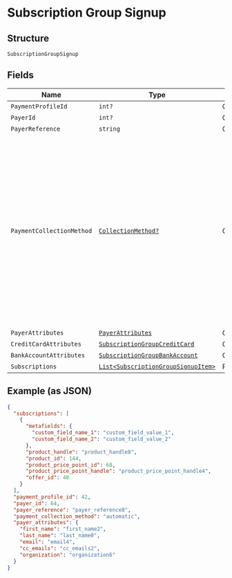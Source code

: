 
# Subscription Group Signup

## Structure

`SubscriptionGroupSignup`

## Fields

| Name | Type | Tags | Description |
|  --- | --- | --- | --- |
| `PaymentProfileId` | `int?` | Optional | - |
| `PayerId` | `int?` | Optional | - |
| `PayerReference` | `string` | Optional | - |
| `PaymentCollectionMethod` | [`CollectionMethod?`](../../doc/models/collection-method.md) | Optional | The type of payment collection to be used in the subscription. For legacy Statements Architecture valid options are - `invoice`, `automatic`. For current Relationship Invoicing Architecture valid options are - `remittance`, `automatic`, `prepaid`. |
| `PayerAttributes` | [`PayerAttributes`](../../doc/models/payer-attributes.md) | Optional | - |
| `CreditCardAttributes` | [`SubscriptionGroupCreditCard`](../../doc/models/subscription-group-credit-card.md) | Optional | - |
| `BankAccountAttributes` | [`SubscriptionGroupBankAccount`](../../doc/models/subscription-group-bank-account.md) | Optional | - |
| `Subscriptions` | [`List<SubscriptionGroupSignupItem>`](../../doc/models/subscription-group-signup-item.md) | Required | - |

## Example (as JSON)

```json
{
  "subscriptions": [
    {
      "metafields": {
        "custom_field_name_1": "custom_field_value_1",
        "custom_field_name_2": "custom_field_value_2"
      },
      "product_handle": "product_handle8",
      "product_id": 144,
      "product_price_point_id": 68,
      "product_price_point_handle": "product_price_point_handle4",
      "offer_id": 40
    }
  ],
  "payment_profile_id": 42,
  "payer_id": 64,
  "payer_reference": "payer_reference8",
  "payment_collection_method": "automatic",
  "payer_attributes": {
    "first_name": "first_name2",
    "last_name": "last_name0",
    "email": "email4",
    "cc_emails": "cc_emails2",
    "organization": "organization6"
  }
}
```

